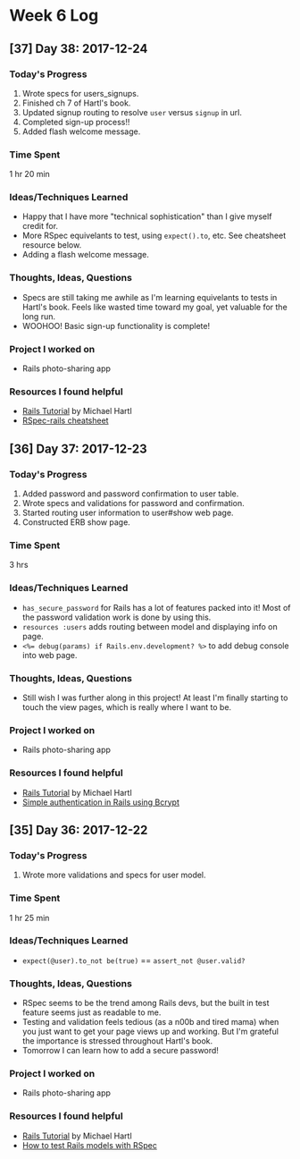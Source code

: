 # Week 6 Log

## [37] Day 38: 2017-12-24

### Today's Progress

1. Wrote specs for users_signups.
2. Finished ch 7 of Hartl's book.
3. Updated signup routing to resolve `user` versus `signup` in url.
4. Completed sign-up process!!
5. Added flash welcome message.

### Time Spent

1 hr 20 min

### Ideas/Techniques Learned

- Happy that I have more "technical sophistication" than I give myself credit for.
- More RSpec equivelants to test, using `expect().to`, etc. See cheatsheet resource below.
- Adding a flash welcome message.

### Thoughts, Ideas, Questions

- Specs are still taking me awhile as I'm learning equivelants to tests in Hartl's book. Feels like wasted time toward my goal, yet valuable for the long run.
- WOOHOO! Basic sign-up functionality is complete!

### Project I worked on

- Rails photo-sharing app

### Resources I found helpful

- [Rails Tutorial](https://www.railstutorial.org/book/) by Michael Hartl
- [RSpec-rails cheatsheet](https://devhints.io/rspec-rails)

## [36] Day 37: 2017-12-23

### Today's Progress

1. Added password and password confirmation to user table.
2. Wrote specs and validations for password and confirmation.
3. Started routing user information to user#show web page.
4. Constructed ERB show page.

### Time Spent

3 hrs

### Ideas/Techniques Learned

- `has_secure_password` for Rails has a lot of features packed into it! Most of the password validation work is done by using this.
- `resources :users` adds routing between model and displaying info on page.
- `<%= debug(params) if Rails.env.development? %>` to add debug console into web page.

### Thoughts, Ideas, Questions

- Still wish I was further along in this project! At least I'm finally starting to touch the view pages, which is really where I want to be.

### Project I worked on

- Rails photo-sharing app

### Resources I found helpful

- [Rails Tutorial](https://www.railstutorial.org/book/) by Michael Hartl
- [Simple authentication in Rails using Bcrypt](https://gist.github.com/thebucknerlife/10090014)

## [35] Day 36: 2017-12-22

### Today's Progress

1. Wrote more validations and specs for user model.

### Time Spent

1 hr 25 min

### Ideas/Techniques Learned

- `expect(@user).to_not be(true)` == `assert_not @user.valid?`

### Thoughts, Ideas, Questions

- RSpec seems to be the trend among Rails devs, but the built in test feature seems just as readable to me.
- Testing and validation feels tedious (as a n00b and tired mama) when you just want to get your page views up and working. But I'm grateful the importance is stressed throughout Hartl's book.
- Tomorrow I can learn how to add a secure password!

### Project I worked on

- Rails photo-sharing app

### Resources I found helpful

- [Rails Tutorial](https://www.railstutorial.org/book/) by Michael Hartl
- [How to test Rails models with RSpec](https://semaphoreci.com/community/tutorials/how-to-test-rails-models-with-rspec)

